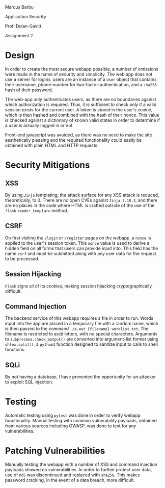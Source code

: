 Marcus Barbu

Application Security

Prof. Dolan-Gavitt

Assignment 2

# Design

In order to create the most secure webapp possible, a number of omissions were made in the name of security and simplicity.
The web app does not use a server for logins, users are an instance of a `User` object that contains their username,
phone-number for two-factor-authentication, and a `sha256` hash of their password.

The web-app only authenticates users, as there are no boundaries against which authorization is required.  Thus, it is
sufficient to check only if a valid session exists for the current user.
A token is stored in the user's cookie, which is then hashed and combined with the hash of their nonce.
This value is checked against a dictionary of known valid states in order to determine
if a user is actually logged in or not.

Front-end javascript was avoided, as there was no need to make the site aesthetically pleasing and the required 
functionality could easily be obtained with plain HTML and HTTP requests.

# Security Mitigations
## XSS
By using `Jinja` templating, the attack surface for any XSS attack is reduced, theoretically, to 0.  There are no open
CVEs against `Jinja 2.10.3`, and there are no places in the code where HTML is crafted outside of the use of the `flask`
`render_template` method.

## CSRF
On first visiting the `/login` or `/register` pages on the webapp, a `nonce` is applied to the user's session token.
This `nonce` value is used to derive a hidden field on all forms that users can provide input into.  This field has the
name `csrf` and must be submitted along with any user data for the request to be processed.

## Session Hijacking
`Flask` signs all of its cookies, making session hijacking cryptographically difficult.

## Command Injection
The backend service of this webapp requires a file in order to run.  Words input into the app are placed in a temporary
file with a random name, which is then passed to the command `./a.out {filename} wordlist.txt`.  The filename is restricted
to ascii letters, with no special characters.  Arguments to `subprocess.check_output()` are converted into argument-list
format using `shlex.split()`, a `python3` function designed to sanitize input to calls to shell functions.

## SQLi
By not having a database, I have prevented the opportunity for an attacker to exploit SQL injection.

# Testing
Automatic testing using `pytest` was done in order to verify webapp functionality.
Manual testing with common vulnerability payloads, obtained from various sources including OWASP,
was done to test for any vulnerabilities.

# Patching Vulnerabilities
Manually testing the webapp with a number of XSS and command injection payloads showed no vulnerabilities.
In order to further protect user data, use of `md5` was discontinued and replaced with `sha256`.
This makes password cracking, in the event of a data breach, more difficult.  